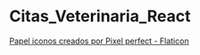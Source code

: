 # Citas_Veterinaria_React

<a href="https://www.flaticon.es/iconos-gratis/papel" title="papel iconos">Papel iconos creados por Pixel perfect - Flaticon</a>
